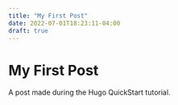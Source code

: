 ```yaml
---
title: "My First Post"
date: 2022-07-01T18:23:11-04:00
draft: true
---
```


# My First Post

A post made during the Hugo QuickStart tutorial.
